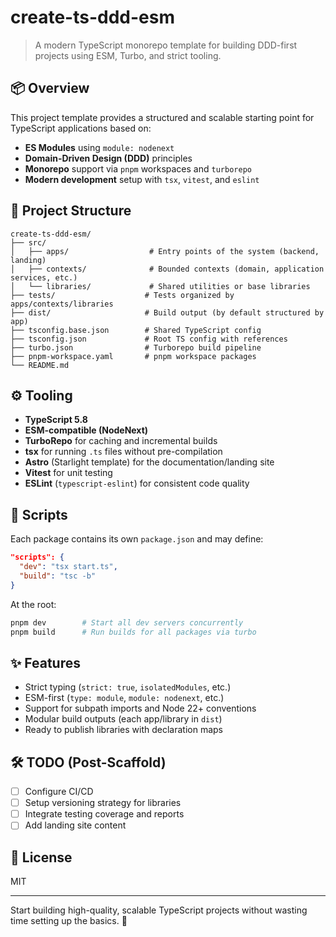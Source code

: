 # create-ts-ddd-esm

> A modern TypeScript monorepo template for building DDD-first projects using ESM, Turbo, and strict tooling.

## 📦 Overview
This project template provides a structured and scalable starting point for TypeScript applications based on:

- **ES Modules** using `module: nodenext`
- **Domain-Driven Design (DDD)** principles
- **Monorepo** support via `pnpm` workspaces and `turborepo`
- **Modern development** setup with `tsx`, `vitest`, and `eslint`

## 🧱 Project Structure
```
create-ts-ddd-esm/
├── src/
│   ├── apps/                  # Entry points of the system (backend, landing)
│   ├── contexts/              # Bounded contexts (domain, application services, etc.)
│   └── libraries/             # Shared utilities or base libraries
├── tests/                    # Tests organized by apps/contexts/libraries
├── dist/                     # Build output (by default structured by app)
├── tsconfig.base.json        # Shared TypeScript config
├── tsconfig.json             # Root TS config with references
├── turbo.json                # Turborepo build pipeline
├── pnpm-workspace.yaml       # pnpm workspace packages
└── README.md
```

## ⚙️ Tooling
- **TypeScript 5.8**
- **ESM-compatible (NodeNext)**
- **TurboRepo** for caching and incremental builds
- **tsx** for running `.ts` files without pre-compilation
- **Astro** (Starlight template) for the documentation/landing site
- **Vitest** for unit testing
- **ESLint** (`typescript-eslint`) for consistent code quality

## 🚀 Scripts
Each package contains its own `package.json` and may define:

```json
"scripts": {
  "dev": "tsx start.ts",
  "build": "tsc -b"
}
```

At the root:
```bash
pnpm dev        # Start all dev servers concurrently
pnpm build      # Run builds for all packages via turbo
```

## ✨ Features
- Strict typing (`strict: true`, `isolatedModules`, etc.)
- ESM-first (`type: module`, `module: nodenext`, etc.)
- Support for subpath imports and Node 22+ conventions
- Modular build outputs (each app/library in `dist`)
- Ready to publish libraries with declaration maps

## 🛠️ TODO (Post-Scaffold)
- [ ] Configure CI/CD
- [ ] Setup versioning strategy for libraries
- [ ] Integrate testing coverage and reports
- [ ] Add landing site content

## 📄 License
MIT

---
Start building high-quality, scalable TypeScript projects without wasting time setting up the basics. 🚀

